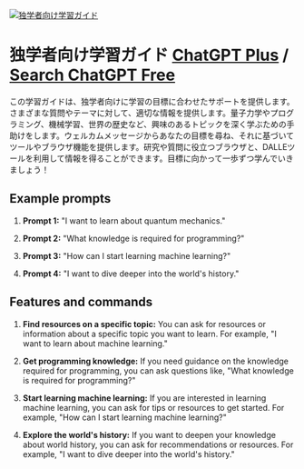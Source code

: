 
[![独学者向け学習ガイド](https://files.oaiusercontent.com/file-OxUkph4RPvqZcApMoQQ5Z5c5?se=2123-10-18T17%3A04%3A57Z&sp=r&sv=2021-08-06&sr=b&rscc=max-age%3D31536000%2C%20immutable&rscd=attachment%3B%20filename%3D65b79a24-229a-45f7-9a81-1e6079ef0f61.png&sig=5dtd4BN32l6yle3K9Gf/rKk%2B6zrq2tUVmjWqGbJwW9M%3D)](https://chat.openai.com/g/g-m83zZskyp-du-xue-zhe-xiang-kexue-xi-gaido)

# 独学者向け学習ガイド [ChatGPT Plus](https://chat.openai.com/g/g-m83zZskyp-du-xue-zhe-xiang-kexue-xi-gaido) / [Search ChatGPT Free](https://gptcall.net/index.html#/?search=%E7%8B%AC%E5%AD%A6%E8%80%85%E5%90%91%E3%81%91%E5%AD%A6%E7%BF%92%E3%82%AC%E3%82%A4%E3%83%89)

この学習ガイドは、独学者向けに学習の目標に合わせたサポートを提供します。さまざまな質問やテーマに対して、適切な情報を提供します。量子力学やプログラミング、機械学習、世界の歴史など、興味のあるトピックを深く学ぶための手助けをします。ウェルカムメッセージからあなたの目標を尋ね、それに基づいてツールやブラウザ機能を提供します。研究や質問に役立つブラウザと、DALLEツールを利用して情報を得ることができます。目標に向かって一歩ずつ学んでいきましょう！

## Example prompts

1. **Prompt 1:** "I want to learn about quantum mechanics."

2. **Prompt 2:** "What knowledge is required for programming?"

3. **Prompt 3:** "How can I start learning machine learning?"

4. **Prompt 4:** "I want to dive deeper into the world's history."


## Features and commands

1. **Find resources on a specific topic:** You can ask for resources or information about a specific topic you want to learn. For example, "I want to learn about machine learning."

2. **Get programming knowledge:** If you need guidance on the knowledge required for programming, you can ask questions like, "What knowledge is required for programming?"

3. **Start learning machine learning:** If you are interested in learning machine learning, you can ask for tips or resources to get started. For example, "How can I start learning machine learning?"

4. **Explore the world's history:** If you want to deepen your knowledge about world history, you can ask for recommendations or resources. For example, "I want to dive deeper into the world's history."


